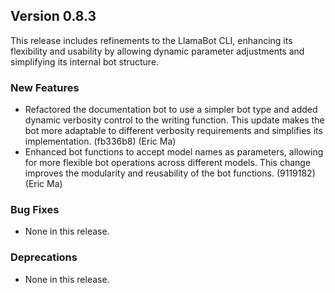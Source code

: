 ## Version 0.8.3

This release includes refinements to the LlamaBot CLI, enhancing its flexibility and usability by allowing dynamic parameter adjustments and simplifying its internal bot structure.

### New Features

- Refactored the documentation bot to use a simpler bot type and added dynamic verbosity control to the writing function. This update makes the bot more adaptable to different verbosity requirements and simplifies its implementation. (fb336b8) (Eric Ma)
- Enhanced bot functions to accept model names as parameters, allowing for more flexible bot operations across different models. This change improves the modularity and reusability of the bot functions. (9119182) (Eric Ma)

### Bug Fixes

- None in this release.

### Deprecations

- None in this release.
